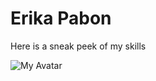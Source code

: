<html lang="en">
<head>
<meta content="width=device-width, initial-scale=1">
<meta charset="UTF-8">
<link href="./styles.css" rel="stylesheet">
</head>
<body>
<div class="Frame">
    <div class="box">
    <h1 class="bold"> Erika Pabon</h1>
    </div>
</div>
<div>
    <p>Here is a sneak peek of my skills</p>
    <img src="https://user-images.githubusercontent.com/89824253/200161654-944520f3-1a59-4b65-80b8-d8cbdf084add.png" alt="My Avatar">
</div>
</body>
</html>